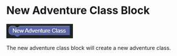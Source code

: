 # New Adventure Class Block

![New Adventure Class Block](../../images/quest/new_adventure_class.jpg)

The new adventure class block will create a new adventure class.
